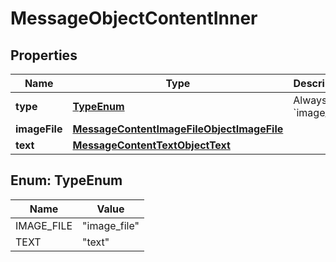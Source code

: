 

# MessageObjectContentInner


## Properties

| Name | Type | Description | Notes |
|------------ | ------------- | ------------- | -------------|
|**type** | [**TypeEnum**](#TypeEnum) | Always &#x60;image_file&#x60;. |  |
|**imageFile** | [**MessageContentImageFileObjectImageFile**](MessageContentImageFileObjectImageFile.md) |  |  |
|**text** | [**MessageContentTextObjectText**](MessageContentTextObjectText.md) |  |  |



## Enum: TypeEnum

| Name | Value |
|---- | -----|
| IMAGE_FILE | &quot;image_file&quot; |
| TEXT | &quot;text&quot; |



